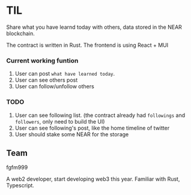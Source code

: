 TIL
==================
Share what you have learnd today with others, data stored in the NEAR blockchain.


The contract is written in Rust.
The frontend is using React + MUI

### Current working funtion
1. User can post `what have learned today`.
2. User can see others post
3. User can follow/unfollow others

### TODO
1. User can see following list. (the contract already had `followings` and `followers`, only need to build the UI)
2. User can see following's post, like the home timeline of twitter
3. User should stake some NEAR for the storage  

## Team

fgfm999

A web2 developer,  start developing web3 this year. Familiar with Rust, Typescript.